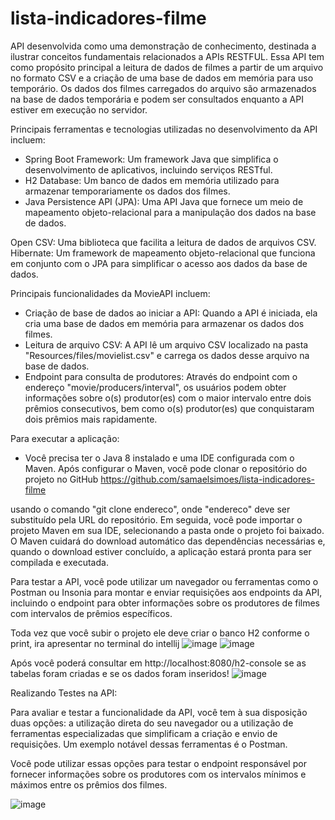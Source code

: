 # lista-indicadores-filme

API desenvolvida como uma demonstração de conhecimento, destinada a ilustrar conceitos fundamentais relacionados a APIs RESTFUL. 
Essa API tem como propósito principal a leitura de dados de filmes a partir de um arquivo no formato CSV e a criação de uma base de dados em memória para uso temporário. 
Os dados dos filmes carregados do arquivo são armazenados na base de dados temporária e podem ser consultados enquanto a API estiver em execução no servidor.

Principais ferramentas e tecnologias utilizadas no desenvolvimento da API incluem:

- Spring Boot Framework: Um framework Java que simplifica o desenvolvimento de aplicativos, incluindo serviços RESTful.
- H2 Database: Um banco de dados em memória utilizado para armazenar temporariamente os dados dos filmes.
- Java Persistence API (JPA): Uma API Java que fornece um meio de mapeamento objeto-relacional para a manipulação dos dados na base de dados.

Open CSV: Uma biblioteca que facilita a leitura de dados de arquivos CSV.
Hibernate: Um framework de mapeamento objeto-relacional que funciona em conjunto com o JPA para simplificar o acesso aos dados da base de dados.

Principais funcionalidades da MovieAPI incluem:
- Criação de base de dados ao iniciar a API: Quando a API é iniciada, ela cria uma base de dados em memória para armazenar os dados dos filmes.
- Leitura de arquivo CSV: A API lê um arquivo CSV localizado na pasta "Resources/files/movielist.csv" e carrega os dados desse arquivo na base de dados.
- Endpoint para consulta de produtores: Através do endpoint com o endereço "movie/producers/interval", 
os usuários podem obter informações sobre o(s) produtor(es) com o maior intervalo entre dois prêmios consecutivos, 
bem como o(s) produtor(es) que conquistaram dois prêmios mais rapidamente.

Para executar a aplicação:
- Você precisa ter o Java 8 instalado e uma IDE configurada com o Maven. Após configurar o Maven, você pode clonar o repositório do projeto no 
GitHub https://github.com/samaelsimoes/lista-indicadores-filme

usando o comando "git clone endereco", onde "endereco" deve ser substituído pela URL do repositório. 
Em seguida, você pode importar o projeto Maven em sua IDE, selecionando a pasta onde o projeto foi baixado. 
O Maven cuidará do download automático das dependências necessárias e, quando o download estiver concluído, a aplicação estará pronta para ser compilada e executada.

Para testar a API, você pode utilizar um navegador ou ferramentas como o Postman ou Insonia para montar e enviar requisições aos endpoints da API, 
incluindo o endpoint para obter informações sobre os produtores de filmes com intervalos de prêmios específicos.

Toda vez que você subir o projeto ele deve criar o banco H2 conforme o print, ira apresentar no terminal do intellij
![image](https://github.com/samaelsimoes/lista-indicadores-filme/assets/29442511/7c03b81a-6f86-4e1c-be92-be9a2ce0be94)
![image](https://github.com/samaelsimoes/lista-indicadores-filme/assets/29442511/7643a4c9-e481-412f-afba-afd819ce36f2)


Após você poderá consultar em http://localhost:8080/h2-console se as tabelas foram criadas e se os dados foram inseridos!
![image](https://github.com/samaelsimoes/lista-indicadores-filme/assets/29442511/e3a7ac42-0fee-4ee4-ad7f-9e8f90245dea)

Realizando Testes na API:

Para avaliar e testar a funcionalidade da API, você tem à sua disposição duas opções: a utilização direta do seu navegador ou a utilização de ferramentas especializadas que simplificam a criação e envio de requisições. Um exemplo notável dessas ferramentas é o Postman.

Você pode utilizar essas opções para testar o endpoint responsável por fornecer informações sobre os produtores com os intervalos mínimos e máximos entre os prêmios dos filmes.

![image](https://github.com/samaelsimoes/lista-indicadores-filme/assets/29442511/193a5c14-8425-443f-b3c7-a86bd0128f52)

